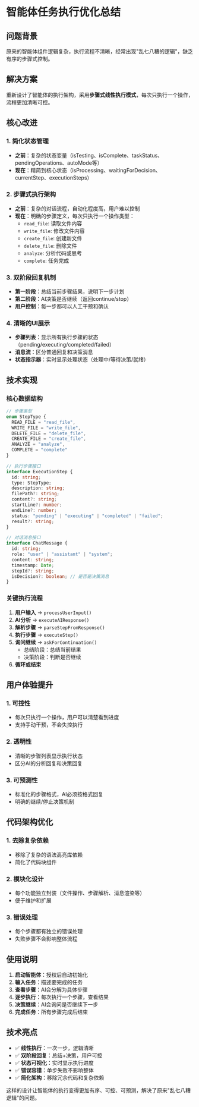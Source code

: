 # 智能体任务执行优化总结

## 问题背景

原来的智能体组件逻辑复杂，执行流程不清晰，经常出现"乱七八糟的逻辑"，缺乏有序的步骤式控制。

## 解决方案

重新设计了智能体的执行架构，采用**步骤式线性执行模式**，每次只执行一个操作，流程更加清晰可控。

## 核心改进

### 1. 简化状态管理
- **之前**：复杂的状态变量（isTesting、isComplete、taskStatus、pendingOperations、autoMode等）
- **现在**：精简到核心状态（isProcessing、waitingForDecision、currentStep、executionSteps）

### 2. 步骤式执行架构
- **之前**：复杂的对话流程，自动化程度高，用户难以控制
- **现在**：明确的步骤定义，每次只执行一个操作类型：
  - `read_file`: 读取文件内容
  - `write_file`: 修改文件内容  
  - `create_file`: 创建新文件
  - `delete_file`: 删除文件
  - `analyze`: 分析代码或思考
  - `complete`: 任务完成

### 3. 双阶段回复机制
- **第一阶段**：总结当前步骤结果，说明下一步计划
- **第二阶段**：AI决策是否继续（返回continue/stop）
- **用户控制**：每一步都可以人工干预和确认

### 4. 清晰的UI展示
- **步骤列表**：显示所有执行步骤的状态（pending/executing/completed/failed）
- **消息流**：区分普通回复和决策消息
- **状态指示器**：实时显示处理状态（处理中/等待决策/就绪）

## 技术实现

### 核心数据结构

```typescript
// 步骤类型
enum StepType {
  READ_FILE = "read_file",
  WRITE_FILE = "write_file", 
  DELETE_FILE = "delete_file",
  CREATE_FILE = "create_file",
  ANALYZE = "analyze",
  COMPLETE = "complete"
}

// 执行步骤接口
interface ExecutionStep {
  id: string;
  type: StepType;
  description: string;
  filePath?: string;
  content?: string;
  startLine?: number;
  endLine?: number;
  status: "pending" | "executing" | "completed" | "failed";
  result?: string;
}

// 对话消息接口
interface ChatMessage {
  id: string;
  role: "user" | "assistant" | "system";
  content: string;
  timestamp: Date;
  stepId?: string;
  isDecision?: boolean; // 是否是决策消息
}
```

### 关键执行流程

1. **用户输入** → `processUserInput()`
2. **AI分析** → `executeAIResponse()` 
3. **解析步骤** → `parseStepFromResponse()`
4. **执行步骤** → `executeStep()`
5. **询问继续** → `askForContinuation()`
   - 总结阶段：总结当前结果
   - 决策阶段：判断是否继续
6. **循环或结束**

## 用户体验提升

### 1. 可控性
- 每次只执行一个操作，用户可以清楚看到进度
- 支持手动干预，不会失控执行

### 2. 透明性  
- 清晰的步骤列表显示执行状态
- 区分AI的分析回复和决策回复

### 3. 可预测性
- 标准化的步骤格式，AI必须按格式回复
- 明确的继续/停止决策机制

## 代码架构优化

### 1. 去除复杂依赖
- 移除了复杂的语法高亮库依赖
- 简化了代码块组件

### 2. 模块化设计
- 每个功能独立封装（文件操作、步骤解析、消息渲染等）
- 便于维护和扩展

### 3. 错误处理
- 每个步骤都有独立的错误处理
- 失败步骤不会影响整体流程

## 使用说明

1. **启动智能体**：授权后自动初始化
2. **输入任务**：描述要完成的任务
3. **查看步骤**：AI会分解为具体步骤
4. **逐步执行**：每次执行一个步骤，查看结果
5. **决策继续**：AI会询问是否继续下一步
6. **完成任务**：所有步骤完成后结束

## 技术亮点

- ✅ **线性执行**：一次一步，逻辑清晰
- ✅ **双阶段回复**：总结+决策，用户可控
- ✅ **状态可视化**：实时显示执行进度
- ✅ **错误容错**：单步失败不影响整体
- ✅ **简化架构**：移除冗余代码和复杂依赖

这样的设计让智能体的执行变得更加有序、可控、可预测，解决了原来"乱七八糟逻辑"的问题。